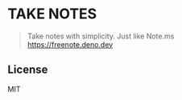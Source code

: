 # TAKE NOTES

> Take notes with simplicity. Just like Note.ms\
> https://freenote.deno.dev

## License

MIT
